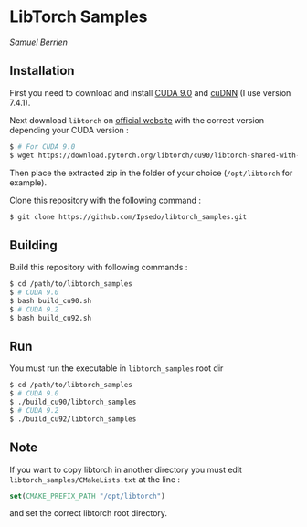 # LibTorch Samples

*Samuel Berrien*

## Installation

First you need to download and install [CUDA 9.0](https://developer.nvidia.com/cuda-90-download-archive) and [cuDNN](https://developer.nvidia.com/rdp/cudnn-archive) (I use version 7.4.1).

Next download `libtorch` on [official website](https://pytorch.org/) with the correct version depending your CUDA version :
```bash
$ # For CUDA 9.0
$ wget https://download.pytorch.org/libtorch/cu90/libtorch-shared-with-deps-latest.zip
```
Then place the extracted zip in the folder of your choice (`/opt/libtorch` for example).

Clone this repository with the following command :
```bash
$ git clone https://github.com/Ipsedo/libtorch_samples.git
```

## Building
Build this repository with following commands :
```bash
$ cd /path/to/libtorch_samples
$ # CUDA 9.0
$ bash build_cu90.sh
$ # CUDA 9.2
$ bash build_cu92.sh
```

## Run
You must run the executable in `libtorch_samples` root dir
```bash
$ cd /path/to/libtorch_samples
$ # CUDA 9.0
$ ./build_cu90/libtorch_samples
$ # CUDA 9.2
$ ./build_cu92/libtorch_samples
```

## Note
If you want to copy libtorch in another directory you must edit `libtorch_samples/CMakeLists.txt` at the line :
```cmake
set(CMAKE_PREFIX_PATH "/opt/libtorch")
```
and set the correct libtorch root directory.